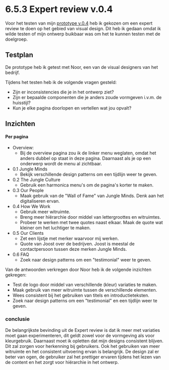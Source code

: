 # 6.5.3 Expert review v.0.4

Voor het testen van mijn [prototype v.0.4](../4.-ontwerpfase/4.4-prototype-v0.4.md) heb ik gekozen om een expert review te doen op het gebied van visual design. Dit heb ik gedaan omdat ik wilde testen of mijn ontwerp buikbaar was om het te  kunnen testen met de doelgroep. 

## Testplan 

De prototype heb ik getest met Noor, een van de visual designers van het bedrijf. 

Tijdens het testen heb ik de volgende vragen gesteld:

* Zijn er inconsistencies die je in het ontwerp ziet?
* Zijn er bepaalde componenten die je anders zoude vormgeven i.v.m. de huisstijl?
* Kun je elke pagina doorlopen en vertellen wat jou opvalt?

## Inzichten

#### Per pagina

* Overview:
  * Bij de overview pagina zou ik de linker menu weglaten, omdat het anders dubbel op staat in deze pagina. Daarnaast als je op een onderwerp wordt de menu al zichtbaar.  
* 0.1 Jungle Minds
  * Bekijk verschillende design patterns om een tijdlijn weer te geven. 
* 0.2 The Jungle Culture
  * Gebruik een harmonica menu's om de pagina's korter te maken. 
* 0.3 Our People
  * Maak gebruik van de "Wall of Fame" van Jungle Minds. Denk aan het digitaliseren ervan.  
* 0.4 How We Work
  * Gebruik meer witruimte.
  * Breng meer hiërarchie door middel van lettergroottes en witruimtes.
  * Probeer te werken met twee quotes naast elkaar. Maak de quote wat kleiner om het luchtiger te maken. 
* 0.5 Our Clients
  * Zet een lijstje met merker waarvoor mij werken. 
  * Quote van Joost over de bedrijven.  Joost is meestal de contactpersoon tussen deze merken Jungle Minds. 
* 0.6 FAQ
  * Zoek naar design patterns om een "testimonial" weer te geven.

Van de antwoorden verkregen door Noor heb ik de volgende inzichten gekregen:

* Test de logo door middel van verschillende \(kleur\) variaties te maken.
* Maak gebruik van meer witruimte tussen de verschillende elementen.
* Wees consistent bij het gebruiken van titels en introductieteksten.
* Zoek naar design patterns om een "testimonial" en een tijdlijn weer te geven. 

### conclusie

De belangrijkste bevinding uit de Expert review is dat ik meer met variaties moet gaan experimenteren, dit geldt zowel voor de vormgeving als voor kleurgebruik. Daarnaast moet ik opletten dat mijn designs consistent blijven. Dit zal zorgen voor herkenning bij gebruikers. Ook het gebruiken van meer witruimte en het consistent uitvoering ervan is belangrijk. De design zal er beter van ogen, de gebruiker zal het prettiger ervaren tijdens het lezen van de content en het zorgt voor hiërarchie in het ontwerp.

